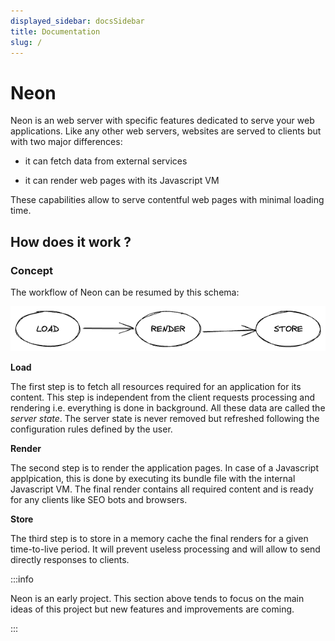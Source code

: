 ```yaml
---
displayed_sidebar: docsSidebar
title: Documentation
slug: /
---
```


# Neon

Neon is an web server with specific features dedicated to serve your web applications. Like any other web servers, websites are served to clients but with two major differences:

- it can fetch data from external services

- it can render web pages with its Javascript VM

These capabilities allow to serve contentful web pages with minimal loading time.

## How does it work ?

### Concept

The workflow of Neon can be resumed by this schema:

![Neon workflow](./workflow.png "Neon workflow")

**Load**

The first step is to fetch all resources required for an application for its content. This step is independent from the client requests processing and rendering i.e. everything is done in background. All these data are called the _server state_. The server state is never removed but refreshed following the configuration rules defined by the user.

**Render**

The second step is to render the application pages. In case of a Javascript applpication, this is done by executing its bundle file with the internal Javascript VM. The final render contains all required content and is ready for any clients like SEO bots and browsers.

**Store**

The third step is to store in a memory cache the final renders for a given time-to-live period. It will prevent useless processing and will allow to send directly responses to clients.

:::info

Neon is an early project. This section above tends to focus on the main ideas of this project but new features and improvements are coming.

:::
